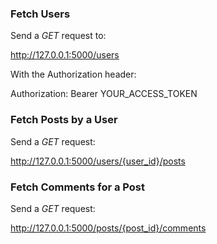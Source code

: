 

###  Fetch Users
Send a *GET* request to:

http://127.0.0.1:5000/users

With the Authorization header:

Authorization: Bearer YOUR_ACCESS_TOKEN


###  Fetch Posts by a User
Send a *GET* request:

http://127.0.0.1:5000/users/{user_id}/posts


### Fetch Comments for a Post
Send a *GET* request:

http://127.0.0.1:5000/posts/{post_id}/comments
